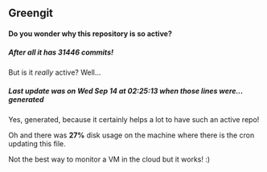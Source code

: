 ## Greengit

#### Do you wonder why this repository is so active?

##### After all it has 31446 commits!

But is it *really* active? Well...

##### Last update was on Wed Sep 14 at 02:25:13 when those lines were... generated

Yes, generated, because it certainly helps a lot to have such an active repo!

Oh and there was **27%** disk usage on the machine
where there is the cron updating this file.

Not the best way to monitor a VM in the cloud but it works! :)
